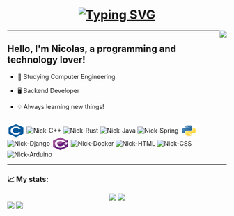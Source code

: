 <h1 align="center">
  <a href="https://git.io/typing-svg"><img src="https://readme-typing-svg.herokuapp.com?font=Roboto&size=24&pause=1000&color=ec008b&center=true&vCenter=true&width=435&lines=Hello+World!+%F0%9F%8C%8E;Welcome+to+my+page%2C+I%E2%80%99m+Nicolas" alt="Typing SVG" /></a>
</h1>

<img align="right" height="200" src="https://media1.giphy.com/media/L1R1tvI9svkIWwpVYr/giphy.gif?cid=790b7611d612983ebb536a5b91d2ab2a25d83c72ffba6c5c&rid=giphy.gif&ct=g"  />

---

##  Hello, I'm Nicolas, a programming and technology lover!

- 📖 Studying Computer Engineering

- 🖥️ Backend Developer

- 💡 Always learning new things!


<div style="display: inline_block"><br>
  <img align="center" alt="Nick-C" height="30" width="40" src="https://raw.githubusercontent.com/devicons/devicon/master/icons/c/c-plain.svg">
  <img align="center" alt="Nick-C++" height="30" width="40" src="https://cdn.jsdelivr.net/gh/devicons/devicon@latest/icons/cplusplus/cplusplus-original.svg">
  <img align="center" alt="Nick-Rust" height="30" width="40" src="https://cdn.jsdelivr.net/gh/devicons/devicon@latest/icons/rust/rust-original.svg">
  <img align="center" alt="Nick-Java" height="30" width="40" src="https://cdn.jsdelivr.net/gh/devicons/devicon@latest/icons/java/java-original.svg">
  <img align="center" alt="Nick-Spring" height="30" width="40" src="https://cdn.jsdelivr.net/gh/devicons/devicon@latest/icons/spring/spring-original.svg">
  <img align="center" alt="Nick-Python" height="30" width="40" src="https://raw.githubusercontent.com/devicons/devicon/master/icons/python/python-original.svg">
  <img align="center" alt="Nick-Django" height="30" width="40" src="https://cdn.jsdelivr.net/gh/devicons/devicon@latest/icons/django/django-plain.svg">
  <img align="center" alt="Nick-Csharp" height="30" width="40" src="https://raw.githubusercontent.com/devicons/devicon/master/icons/csharp/csharp-original.svg">
  <img align="center" alt="Nick-Docker" height="30" width="40" src="https://cdn.jsdelivr.net/gh/devicons/devicon@latest/icons/docker/docker-original.svg">
  <img align="center" alt="Nick-HTML" height="30" width="40" src="https://cdn.jsdelivr.net/gh/devicons/devicon@latest/icons/html5/html5-original.svg">
  <img align="center" alt="Nick-CSS" height="30" width="40" src="https://cdn.jsdelivr.net/gh/devicons/devicon@latest/icons/css3/css3-original.svg">
  <img align="center" alt="Nick-Arduino" height="30" width="40" src="https://cdn.jsdelivr.net/gh/devicons/devicon@latest/icons/arduino/arduino-original.svg">
</div>

---

### 📈 My stats:

<div align="center">
  <img src="https://github-readme-stats.vercel.app/api?username=NicolasBarsalini&show_icons=true&theme=panda" height="140"/>
  <img height="140em" src="https://github-readme-stats.vercel.app/api/top-langs/?username=NicolasBarsalini&layout=compact&langs_count=7&theme=dracula"/> 

  
</div>
 
<div> 
  <a href = "mailto:nicolasbarsalinidev@outlook.com"><img src="https://img.shields.io/badge/-Gmail-%23333?style=for-the-badge&logo=gmail&logoColor=white" target="_blank"></a>
  <a href="https://www.linkedin.com/in/nicolasbarsalini/" target="_blank"><img src="https://img.shields.io/badge/-LinkedIn-%230077B5?style=for-the-badge&logo=linkedin&logoColor=white" target="_blank"></a> 
  
</div>
